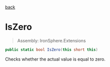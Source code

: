 ﻿

[back](/IronSphere.Extensions/types/ShortExtension)

# IsZero

> Assembly: IronSphere.Extensions

```csharp
public static bool IsZero(this short this)
```

Checks whether the actual value is equal to zero.

 